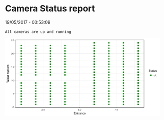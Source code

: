 Camera Status report
================
19/05/2017 - 00:53:09

    All cameras are up and running

![](camreport_files/figure-markdown_github/unnamed-chunk-2-1.png)
